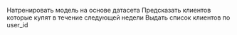 Натренировать модель на основе датасета
Предсказать клиентов которые купят в течение следующей недели
Выдать список клиентов по user_id
